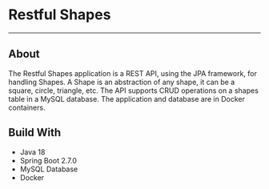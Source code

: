 # Restful Shapes
---
## About
The Restful Shapes application is a REST API, using the JPA framework, for handling Shapes. A Shape is an abstraction of any shape, it can be a square, circle, triangle, etc.
The API supports CRUD operations on a shapes table in a MySQL database. The application and database are in Docker containers.

## Build With
* Java 18
* Spring Boot 2.7.0
* MySQL Database
* Docker
